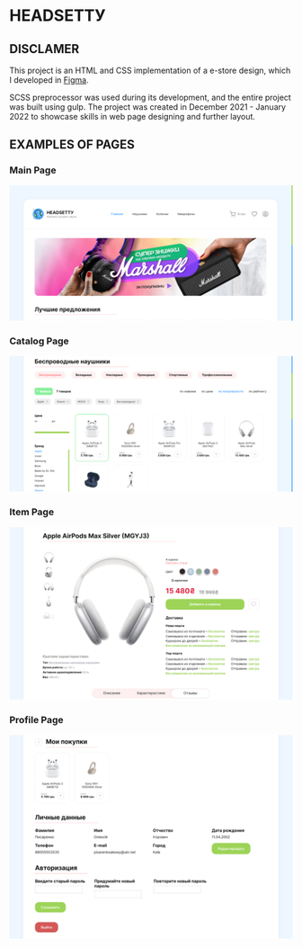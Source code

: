 # HEADSETTУ
## DISCLAMER
This project is an HTML and CSS implementation of a e-store design, which I developed in [Figma](https://www.figma.com/file/bz5D61iQGBFyMOgEjlZP6O/Headsetty?type=design&node-id=0%3A1&mode=design&t=t4SpD2LGG0tMcVDe-1).

SCSS preprocessor was used during its development, and the entire project was built using gulp. The project was created in December 2021 - January 2022 to showcase skills in web page designing and further layout.
## EXAMPLES OF PAGES
### Main Page
![Main(Welcome) page](/images/main.png)

### Catalog Page
![Catalog page](/images/catalog.png)

### Item Page
![Item page with main information](/images/item.png)

### Profile Page
![User profile page](/images/profile.png)